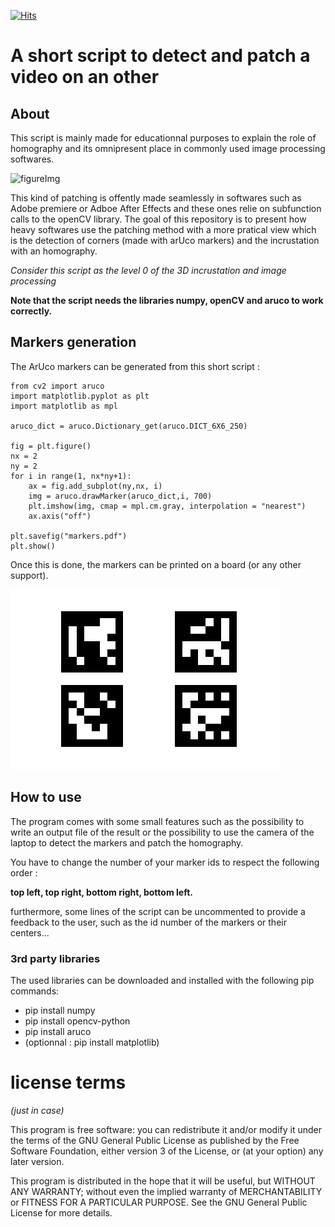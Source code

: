 [![Hits](https://hits.seeyoufarm.com/api/count/incr/badge.svg?url=https%3A%2F%2Fgithub.com%2FAntoineAndre%2Faruco_video_homography&count_bg=%2379C83D&title_bg=%23555555&icon=&icon_color=%23E7E7E7&title=hits&edge_flat=false)](https://hits.seeyoufarm.com)

# A short script to detect and patch a video on an other

## About

This script is mainly made for educationnal purposes to explain the role of homography and its omnipresent place in commonly used image processing softwares.


![figureImg](aruco_detect_fridge3.gif)

This kind of patching is offently made seamlessly in softwares such as Adobe premiere or Adboe After Effects and these ones relie on subfunction calls to the openCV library. The goal of this repository is to present how heavy softwares use the patching method with a more pratical view which is the detection of corners (made with arUco markers) and the incrustation with an homography.

_Consider this script as the level 0 of the 3D incrustation and image processing_

**Note that the script needs the libraries numpy, openCV and aruco to work correctly.**

## Markers generation

The ArUco markers can be generated from this short script :

```
from cv2 import aruco
import matplotlib.pyplot as plt
import matplotlib as mpl

aruco_dict = aruco.Dictionary_get(aruco.DICT_6X6_250)

fig = plt.figure()
nx = 2
ny = 2
for i in range(1, nx*ny+1):
    ax = fig.add_subplot(ny,nx, i)
    img = aruco.drawMarker(aruco_dict,i, 700)
    plt.imshow(img, cmap = mpl.cm.gray, interpolation = "nearest")
    ax.axis("off")

plt.savefig("markers.pdf")
plt.show()
```

Once this is done, the markers can be printed on a board (or any other support).

![markers](markers.png)

## How to use

The program comes with some small features such as the possibility to write an output file of the result or the possibility to use the camera of the laptop to detect the markers and patch the homography.

You have to change the number of your marker ids to respect the following order :

**top left, top right, bottom right, bottom left.**

furthermore, some lines of the script can be uncommented to provide a feedback to the user, such as the id number of the markers or their centers...

### 3rd party libraries

The used libraries can be downloaded and installed with the following pip commands:

- pip install numpy
- pip install opencv-python
- pip install aruco
- (optionnal : pip install matplotlib)

# license terms
_(just in case)_

This program is free software: you can redistribute it and/or modify it under the terms of the GNU General Public License as published by the Free Software Foundation, either version 3 of the License, or (at your option) any later version.

This program is distributed in the hope that it will be useful, but WITHOUT ANY WARRANTY; without even the implied warranty of MERCHANTABILITY or FITNESS FOR A PARTICULAR PURPOSE. See the GNU General Public License for more details.
